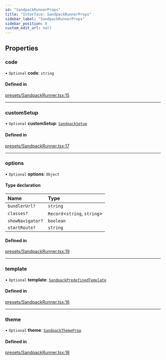 ```yaml
---
id: "SandpackRunnerProps"
title: "Interface: SandpackRunnerProps"
sidebar_label: "SandpackRunnerProps"
sidebar_position: 0
custom_edit_url: null
---
```


## Properties

### code

• `Optional` **code**: `string`

#### Defined in

[presets/SandpackRunner.tsx:15](https://github.com/codesandbox/sandpack/blob/b675032/sandpack-react/src/presets/SandpackRunner.tsx#L15)

___

### customSetup

• `Optional` **customSetup**: [`SandpackSetup`](SandpackSetup)

#### Defined in

[presets/SandpackRunner.tsx:17](https://github.com/codesandbox/sandpack/blob/b675032/sandpack-react/src/presets/SandpackRunner.tsx#L17)

___

### options

• `Optional` **options**: `Object`

#### Type declaration

| Name | Type |
| :------ | :------ |
| `bundlerUrl?` | `string` |
| `classes?` | `Record`<`string`, `string`\> |
| `showNavigator?` | `boolean` |
| `startRoute?` | `string` |

#### Defined in

[presets/SandpackRunner.tsx:19](https://github.com/codesandbox/sandpack/blob/b675032/sandpack-react/src/presets/SandpackRunner.tsx#L19)

___

### template

• `Optional` **template**: [`SandpackPredefinedTemplate`](../#sandpackpredefinedtemplate)

#### Defined in

[presets/SandpackRunner.tsx:16](https://github.com/codesandbox/sandpack/blob/b675032/sandpack-react/src/presets/SandpackRunner.tsx#L16)

___

### theme

• `Optional` **theme**: [`SandpackThemeProp`](../#sandpackthemeprop)

#### Defined in

[presets/SandpackRunner.tsx:18](https://github.com/codesandbox/sandpack/blob/b675032/sandpack-react/src/presets/SandpackRunner.tsx#L18)
